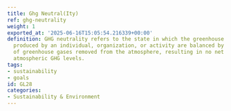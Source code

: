 ```yaml
---
title: Ghg Neutral(Ity)
ref: ghg-neutrality
weight: 1
exported_at: '2025-06-16T15:05:54.216339+00:00'
definition: GHG neutrality refers to the state in which the greenhouse gas emissions
  produced by an individual, organization, or activity are balanced by the amount
  of greenhouse gases removed from the atmosphere, resulting in no net increase in
  atmospheric GHG levels.
tags:
- sustainability
- goals
id: GL28
categories:
- Sustainability & Environment
---
```


